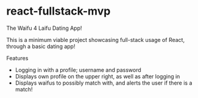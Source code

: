 # react-fullstack-mvp
The Waifu 4 Laifu Dating App!

This is a minimum viable project showcasing full-stack usage of React, through a basic dating app!

Features
- Logging in with a profile; username and password
- Displays own profile on the upper right, as well as after logging in
- Displays waifus to possibly match with, and alerts the user if there is a match!